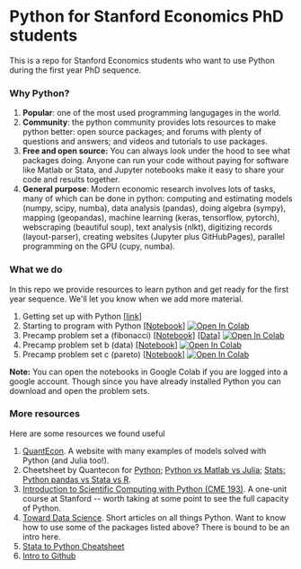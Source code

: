 # Python for Stanford Economics PhD students

This is a repo for Stanford Economics students who want to use Python during the first year PhD sequence. 

### Why Python? 
1. **Popular**: one of the most used programming langugages in the world. 
2. **Community**: the python community provides lots resources to make python better: open source packages; and forums with plenty of questions and answers; and videos and tutorials  to use packages.  
3. **Free and open source:** You can always look under the hood to see what packages doing. Anyone can run your code without paying for software like Matlab or Stata, and Jupyter notebooks make it easy to share your code and results together. 
4. **General purpose**: Modern economic research involves lots of tasks, many of which can be done in python: computing and estimating models (numpy, scipy, numba), data analysis (pandas), doing algebra (sympy), mapping (geopandas), machine learning (keras, tensorflow, pytorch), webscraping (beautiful soup), text analysis (nlkt), digitizing records (layout-parser), creating websites (Jupyter plus GitHubPages), parallel programming on the GPU (cupy, numba).

### What we do
In this repo we provide resources to learn python and get ready for the first year sequence. We'll let you know when we add more material.
1. Getting set up with Python [[link]](GettingSetUp.md)
2. Starting to program with Python [[Notebook]](OurFirstNotebook.ipynb) [![Open In Colab](https://colab.research.google.com/assets/colab-badge.svg)](https://colab.research.google.com/github/higginsbrian/Stanford-Econ-Python-Public/blob/main/OurFirstNotebook.ipynb)
3. Precamp problem set a (fibonacci) [[Notebook]](precamp_pset_a.ipynb) [[Data]](Trip_Advisor.xlsx) [![Open In Colab](https://colab.research.google.com/assets/colab-badge.svg)](https://colab.research.google.com/github/higginsbrian/Stanford-Econ-Python-Public/blob/main/precamp_pset_a.ipynb)
4. Precamp problem set b (data) [[Notebook]](precamp_pset_b.ipynb) [![Open In Colab](https://colab.research.google.com/assets/colab-badge.svg)](https://colab.research.google.com/github/higginsbrian/Stanford-Econ-Python-Public/blob/main/precamp_pset_b.ipynb)
5. Precamp problem set c (pareto) [[Notebook]](precamp_pset_c.ipynb) [![Open In Colab](https://colab.research.google.com/assets/colab-badge.svg)](https://colab.research.google.com/github/higginsbrian/Stanford-Econ-Python-Public/blob/main/precamp_pset_c.ipynb)

**Note:** You can open the notebooks in Google Colab if you are logged into a google account. Though since you have already installed Python you can download and open the problem sets.


### More resources
Here are some resources we found useful
1. [QuantEcon](https://quantecon.org/). A website with many examples of models solved with Python (and Julia too!).
2. Cheetsheet by Quantecon for [Python](https://cheatsheets.quantecon.org/python-cheatsheet.html); [Python vs Matlab vs Julia](https://cheatsheets.quantecon.org/); [Stats: Python pandas vs Stata vs R](https://cheatsheets.quantecon.org/stats-cheatsheet.html).
3. [Introduction to Scientific Computing with Python (CME 193)](http://web.stanford.edu/class/cme193/syllabus.html). A one-unit course at Stanford -- worth taking at some point to see the full capacity of Python.  
4. [Toward Data Science](https://towardsdatascience.com/). Short articles on all things Python. Want to know how to use some of the packages listed above? There is bound to be an intro here. 
5. [Stata to Python Cheatsheet](http://www.danielmsullivan.com/pages/tutorial_stata_to_python.html)
6. [Intro to Github](https://guides.github.com/activities/hello-world/)  
